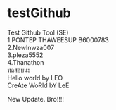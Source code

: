 ﻿# testGithub
Test Github Tool (SE)  
1.PONTEP THAWEESUP B6000783  
2.Newlnwza007  
3.pleza5552  
4.Thanathon  
ทดสอบนะ  
Hello world by LEO  
CreAte WoRld bY LeE  

New Update. Bro!!!!